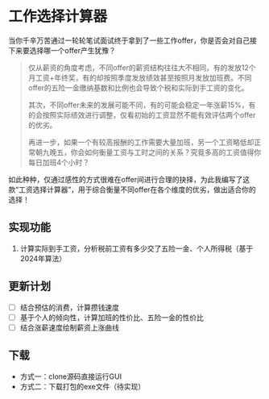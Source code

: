# 工作选择计算器

当你千辛万苦通过一轮轮笔试面试终于拿到了一些工作offer，你是否会对自己接下来要选择哪一个offer产生犹豫？

> 仅从薪资的角度考虑，不同offer的薪资结构往往大不相同，有的发放12个月工资+年终奖，有的却按照季度发放绩效甚至按照月发放加班费。不同offer的五险一金缴纳基数和比例也会导致个税和实际到手工资的变化。
>
> 其次，不同offer未来的发展可能不同，有的可能会稳定一年涨薪15%，有的会按照实际绩效进行调整，仅看初始的工资显然不能有效评估两个offer的优劣。
>
> 再进一步，如果一个有较高报酬的工作需要大量加班，另一个工资略低却正常朝九晚五，你会如何衡量工资与工时之间的关系？究竟多高的工资值得你每日加班4个小时？

如此种种，仅通过感性的方式很难在offer间进行合理的抉择，为此我编写了这款“工资选择计算器”，用于综合衡量不同offer在各个维度的优劣，做出适合你的选择！

## 实现功能

1. 计算实际到手工资，分析税前工资有多少交了五险一金、个人所得税（基于2024年算法）


## 更新计划

- [ ] 结合预估的消费，计算攒钱速度
- [ ] 基于个人的倾向性，计算加班的性价比、五险一金的性价比
- [ ] 结合涨薪速度绘制薪资上涨曲线

## 下载

- 方式一：clone源码直接运行GUI
- 方式二：下载打包的exe文件（待实现）
